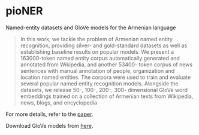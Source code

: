 # pioNER
Named-entity datasets and GloVe models for the Armenian language

>In this work, we tackle the problem of Armenian
named entity recognition, providing silver- and gold-standard
datasets as well as establishing baseline results on popular models.
We present a 163000-token named entity corpus automatically
generated and annotated from Wikipedia, and another 53400-
token corpus of news sentences with manual annotation of people,
organization and location named entities. The corpora were used
to train and evaluate several popular named entity recognition
models. Alongside the datasets, we release 50-, 100-, 200-, 300-
dimensional GloVe word embeddings trained on a collection of
Armenian texts from Wikipedia, news, blogs, and encyclopedia

For more details, refer to the [paper]().

Download GloVe models from [here](https://at.ispras.ru/owncloud/index.php/s/eXNpONfB09TBpgI).
